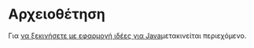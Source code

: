 <properties 
    pageTitle="Αρχειοθέτηση" 
    description="αρχειοθετημένων περιεχομένων" 
    services="application-insights" 
    documentationCenter=""
    authors="alancameronwills" 
    manager="douge"/>

<tags 
    ms.service="application-insights" 
    ms.workload="tbd" 
    ms.tgt_pltfrm="ibiza" 
    ms.devlang="na" 
    ms.topic="article" 
    ms.date="03/01/2016" 
    ms.author="awills"/>
 
# <a name="archived"></a>Αρχειοθέτηση

Για [να ξεκινήσετε με εφαρμογή ιδέες για Java](app-insights-java-get-started.md)μετακινείται περιεχόμενο.
 